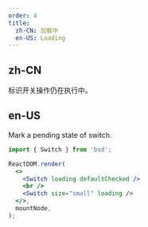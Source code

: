 ```yaml
---
order: 4
title:
  zh-CN: 加载中
  en-US: Loading
---
```


## zh-CN

标识开关操作仍在执行中。

## en-US

Mark a pending state of switch.

```jsx
import { Switch } from 'bsd';

ReactDOM.render(
  <>
    <Switch loading defaultChecked />
    <br />
    <Switch size="small" loading />
  </>,
  mountNode,
);
```
